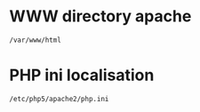 # WWW directory apache
```
/var/www/html
```

# PHP ini localisation
```
/etc/php5/apache2/php.ini
```
